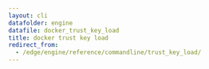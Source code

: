 ```yaml
---
layout: cli
datafolder: engine
datafile: docker_trust_key_load
title: docker trust key load
redirect_from:
  - /edge/engine/reference/commandline/trust_key_load/
---
```

